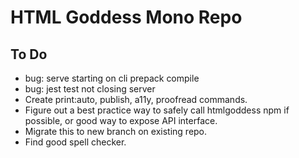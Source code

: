 # HTML Goddess Mono Repo

## To Do
- bug: serve starting on cli prepack compile
- bug: jest test not closing server
- Create print:auto, publish, a11y, proofread commands.
- Figure out a best practice way to safely call htmlgoddess npm if possible, or good way to expose API interface.
- Migrate this to new branch on existing repo.
- Find good spell checker.